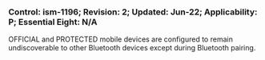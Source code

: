 ### Control: ism-1196; Revision: 2; Updated: Jun-22; Applicability: P; Essential Eight: N/A
<p>OFFICIAL and PROTECTED mobile devices are configured to remain undiscoverable to other Bluetooth devices except during Bluetooth pairing.</p>